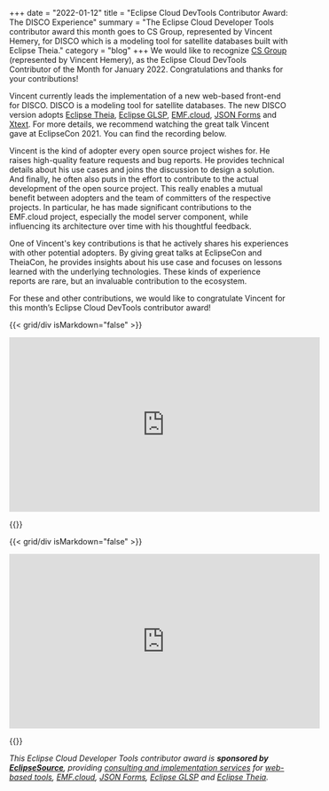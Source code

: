 +++
date = "2022-01-12"
title = "Eclipse Cloud DevTools Contributor Award: The DISCO Experience"
summary = "The Eclipse Cloud Developer Tools contributor award this month goes to CS Group, represented by Vincent Hemery, for DISCO which is a modeling tool for satellite databases built with Eclipse Theia."
category = "blog"
+++
We would like to recognize [CS Group](https://www.csgroup.eu) (represented by Vincent Hemery), as the Eclipse Cloud DevTools Contributor of the Month for January 2022. Congratulations and thanks for your contributions!

Vincent currently leads the implementation of a new web-based front-end for DISCO. DISCO is a modeling tool for satellite databases. The new DISCO version adopts [Eclipse Theia](https://theia-ide.org/), [Eclipse GLSP](https://www.eclipse.org/glsp/), [EMF.cloud](https://www.eclipse.org/emfcloud/), [JSON Forms](https://jsonforms.io/) and [Xtext](https://www.eclipse.org/Xtext/). For more details, we recommend watching the great talk Vincent gave at EclipseCon 2021. You can find the recording below.

Vincent is the kind of adopter every open source project wishes for. He raises high-quality feature requests and bug reports. He provides technical details about his use cases and joins the discussion to design a solution. And finally, he often also puts in the effort to contribute to the actual development of the open source project. This really enables a mutual benefit between adopters and the team of committers of the respective projects. In particular, he has made significant contributions to the EMF.cloud project, especially the model server component, while influencing its architecture over time with his thoughtful feedback.

One of Vincent's key contributions is that he actively shares his experiences with other potential adopters. By giving great talks at EclipseCon and TheiaCon, he provides insights about his use case and focuses on lessons learned with the underlying technologies. These kinds of experience reports are rare, but an invaluable contribution to the ecosystem.

For these and other contributions, we would like to congratulate Vincent for this month’s Eclipse Cloud DevTools contributor award!

{{< grid/div isMarkdown="false" >}}
<p style="text-align: center;">
<iframe width="560" height="315" src="https://www.youtube-nocookie.com/embed/Qvuzu0QoUg0" title="YouTube video player" frameborder="0" allow="accelerometer; autoplay; clipboard-write; encrypted-media; gyroscope; picture-in-picture" allowfullscreen></iframe>
</p>
{{</ grid/div >}}

{{< grid/div isMarkdown="false" >}}
<p style="text-align: center;">
<iframe width="560" height="315" src="https://www.youtube-nocookie.com/embed/T2r05Ti50Bc" title="YouTube video player" frameborder="0" allow="accelerometer; autoplay; clipboard-write; encrypted-media; gyroscope; picture-in-picture" allowfullscreen></iframe>
</p>
{{</ grid/div >}}

*This Eclipse Cloud Developer Tools contributor award is **sponsored by [EclipseSource](https://eclipsesource.com/)**, providing [consulting and implementation services](https://eclipsesource.com/services/tools/) for [web-based tools](https://eclipsesource.com/web-and-cloud-based-tools/), [EMF.cloud](https://www.eclipse.org/emfcloud/), [JSON Forms](https://jsonforms.io/), [Eclipse GLSP](https://eclipsesource.com/technology/eclipse-glsp/) and [Eclipse Theia](https://eclipsesource.com/technology/eclipse-theia/).*
